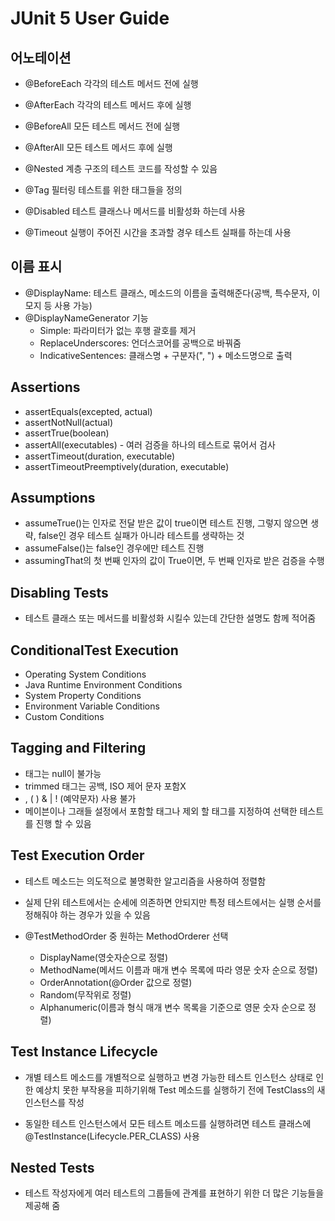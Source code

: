 # JUnit 5 User Guide

## 어노테이션
- @BeforeEach
  각각의 테스트 메서드 전에 실행
  
- @AfterEach
  각각의 테스트 메서드 후에 실행
  
- @BeforeAll
  모든 테스트 메서드 전에 실행
  
- @AfterAll
  모든 테스트 메서드 후에 실행
  
- @Nested
  계층 구조의 테스트 코드를 작성할 수 있음
  
- @Tag
  필터링 테스트를 위한 태그들을 정의
  
- @Disabled
  테스트 클래스나 메서드를 비활성화 하는데 사용
  
- @Timeout
  실행이 주어진 시간을 초과할 경우 테스트 실패를 하는데 사용
  
## 이름 표시
- @DisplayName: 테스트 클래스, 메소드의 이름을 출력해준다(공백, 특수문자, 이모지 등 사용 가능)
- @DisplayNameGenerator 기능 
  - Simple: 파라미터가 없는 후행 괄호를 제거
  - ReplaceUnderscores: 언더스코어를 공백으로 바꿔줌
  - IndicativeSentences: 클래스명 + 구분자(", ") + 메소드명으로 출력
  
## Assertions
- assertEquals(excepted, actual)
- assertNotNull(actual)
- assertTrue(boolean)
- assertAll(executables) - 여러 검증을 하나의 테스트로 묶어서 검사
- assertTimeout(duration, executable)
- assertTimeoutPreemptively(duration, executable)

## Assumptions
- assumeTrue()는 인자로 전달 받은 값이 true이면 테스트 진행, 그렇지 않으면 생략, false인 경우 테스트 실패가 아니라 테스트를 생략하는 것
- assumeFalse()는 false인 경우에만 테스트 진행
- assumingThat의 첫 번째 인자의 값이 True이면, 두 번째 인자로 받은 검증을 수행

## Disabling Tests
- 테스트 클래스 또는 메서드를 비활성화 시킬수 있는데 간단한 설명도 함께 적어줌

## ConditionalTest Execution
- Operating System Conditions
- Java Runtime Environment Conditions
- System Property Conditions
- Environment Variable Conditions
- Custom Conditions

## Tagging and Filtering
- 태그는 null이 불가능
- trimmed 태그는 공백, ISO 제어 문자 포함X
- , ( ) & | ! (예약문자) 사용 불가 
- 메이븐이나 그래들 설정에서 포함할 태그나 제외 할 태그를 지정하여 선택한 테스트를 진행 할 수 있음

## Test Execution Order
- 테스트 메소드는 의도적으로 불명확한 알고리즘을 사용하여 정렬함
- 실제 단위 테스트에서는 순세에 의존하면 안되지만 특정 테스트에서는 실행 순서를 정해줘야 하는 경우가 있을 수 있음

- @TestMethodOrder 중 원하는 MethodOrderer 선택
  - DisplayName(영숫자순으로 정렬)
  - MethodName(메서드 이름과 매개 변수 목록에 따라 영문 숫자 순으로 정렬)
  - OrderAnnotation(@Order 값으로 정렬)
  - Random(무작위로 정렬)
  - Alphanumeric(이름과 형식 매개 변수 목록을 기준으로 영문 숫자 순으로 정렬)
  
## Test Instance Lifecycle
- 개별 테스트 메소드를 개별적으로 실행하고 변경 가능한 테스트 인스턴스 상태로 인한 예상치 못한 부작용을 피하기위해 
  Test 메소드를 실행하기 전에 TestClass의 새 인스턴스를 작성
  
- 동일한 테스트 인스턴스에서 모든 테스트 메소드를 실행하려면 테스트 클래스에 @TestInstance(Lifecycle.PER_CLASS)
사용
  
## Nested Tests
- 테스트 작성자에게 여러 테스트의 그룹들에 관계를 표현하기 위한 더 많은 기능들을 제공해 줌